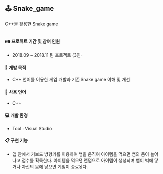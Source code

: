 ## 🕹️ Snake_game
C++을 활용한 Snake game
<br>
<br>

#### 👪 프로젝트 기간 및 참여 인원
- 2018.09 ~ 2018.11 팀 프로젝트 (3인)

#### 📄 개발 목적
- C++ 언어를 이용한 게임 개발과 기존 Snake game 이해 및 개선

#### 🔧 사용 언어
- C++

#### 💻 개발 환경
- Tool : Visual Studio

#### 📋 구현 기능
- 맵 안에서 키보드 방향키를 이용하여 뱀을 움직여 아이템을 먹으면 뱀의 몸이 늘어나고 점수를 획득한다. 아이템을 먹으면 랜덤으로 아이템이 생성되며 뱀이 벽에 닿거나 자신의 몸에 닿으면 게임이 종료된다.
